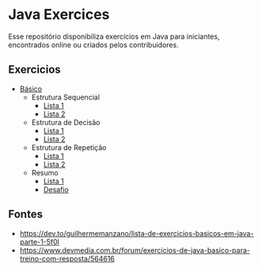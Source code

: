 # Java Exercices

Esse repositório disponibiliza exercícios em Java para iniciantes, encontrados online ou criados pelos contribuidores.

## Exercicios

- [Básico]((https://github.com/GuillaumeFalourd/java-exercices/blob/main/BASICO/README.md))
   - Estrutura Sequencial
     - [Lista 1](https://github.com/GuillaumeFalourd/java-exercices/blob/main/BASICO/1-estrutura-sequencial.md)
     - [Lista 2](https://github.com/GuillaumeFalourd/java-exercices/blob/main/BASICO/2-estrutura-sequencial.md)
   - Estrutura de Decisão
     - [Lista 1](https://github.com/GuillaumeFalourd/java-exercices/blob/main/BASICO/3-estrutura-de-decisao.md)
     - [Lista 2](https://github.com/GuillaumeFalourd/java-exercices/blob/main/BASICO/4-estrutura-de-decisao.md)
   - Estrutura de Repetição
     - [Lista 1](https://github.com/GuillaumeFalourd/java-exercices/blob/main/BASICO/5-estrutura-de-repeticao.md)
     - [Lista 2](https://github.com/GuillaumeFalourd/java-exercices/blob/main/BASICO/6-estrutura-de-repeticao.md)
   - Resumo
     - [Lista 1](https://github.com/GuillaumeFalourd/java-exercices/blob/main/BASICO/7-estruturas.md)
     - [Desafio](https://github.com/GuillaumeFalourd/java-exercices/blob/main/BASICO/8-desafio.md)

## Fontes

- https://dev.to/guilhermemanzano/lista-de-exercicios-basicos-em-java-parte-1-5f0l
- https://www.devmedia.com.br/forum/exercicios-de-java-basico-para-treino-com-resposta/564616
